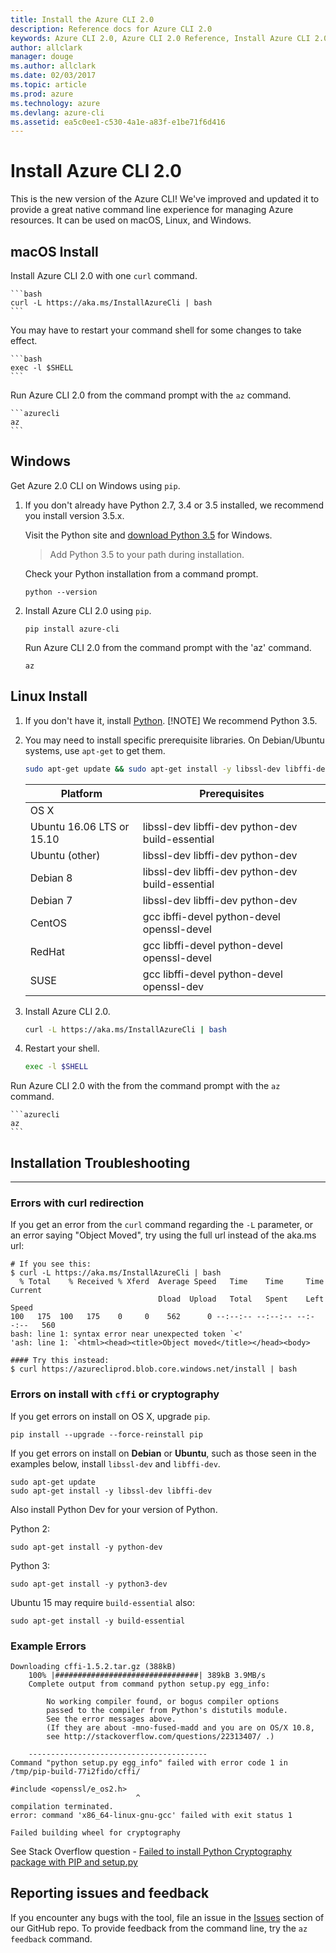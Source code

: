 ```yaml
---
title: Install the Azure CLI 2.0
description: Reference docs for Azure CLI 2.0
keywords: Azure CLI 2.0, Azure CLI 2.0 Reference, Install Azure CLI 2.0, Azure Python CLI
author: allclark
manager: douge
ms.author: allclark
ms.date: 02/03/2017
ms.topic: article
ms.prod: azure
ms.technology: azure
ms.devlang: azure-cli
ms.assetid: ea5c0ee1-c530-4a1e-a83f-e1be71f6d416
---
```


# Install Azure CLI 2.0

This is the new version of the Azure CLI! We've improved and updated it to provide a great native command line experience for managing Azure resources.  It can be used on macOS, Linux, and Windows.

## macOS Install

Install Azure CLI 2.0 with one `curl` command.

    ```bash
    curl -L https://aka.ms/InstallAzureCli | bash
    ```
You may have to restart your command shell for some changes to take effect.

    ```bash
    exec -l $SHELL
    ```

Run Azure CLI 2.0 from the command prompt with the `az` command.

    ```azurecli
    az
    ```

## Windows

Get Azure 2.0 CLI on Windows using `pip`. 

1. If you don't already have Python 2.7, 3.4 or 3.5 installed, we recommend you install version 3.5.x.

    Visit the Python site and [download Python 3.5](https://www.python.org/downloads/release/python-352/) for Windows.  

    > Add Python 3.5 to your path during installation.

    Check your Python installation from a command prompt.

    ```
    python --version
    ```

2. Install Azure CLI 2.0 using `pip`.

    ```
    pip install azure-cli
    ```

    Run Azure CLI 2.0 from the command prompt with the 'az' command.

    ```
    az
    ```



## Linux Install

1. If you don't have it, install [Python](https://www.python.org/downloads).
  [!NOTE] We recommend Python 3.5.

2. You may need to install specific prerequisite libraries. On Debian/Ubuntu systems, use `apt-get` to get them.

    ```bash
    sudo apt-get update && sudo apt-get install -y libssl-dev libffi-dev python-dev
    ```

    Platform                   | Prerequisites
    ---------------------------|---------------------------------------------
    OS X                       |
    Ubuntu 16.06 LTS or 15.10  | libssl-dev libffi-dev python-dev build-essential
    Ubuntu (other)             | libssl-dev libffi-dev python-dev
    Debian 8                   | libssl-dev libffi-dev python-dev build-essential
    Debian 7                   | libssl-dev libffi-dev python-dev
    CentOS                     | gcc ibffi-devel python-devel openssl-devel
    RedHat                     | gcc libffi-devel python-devel openssl-devel
    SUSE                       | gcc libffi-devel python-devel openssl-dev


2. Install Azure CLI 2.0.

    ```bash
    curl -L https://aka.ms/InstallAzureCli | bash
    ```

3. Restart your shell.

    ```bash
    exec -l $SHELL
    ```

Run Azure CLI 2.0 with the from the command prompt with the `az` command.

    ```azurecli
    az
    ```

## Installation Troubleshooting
-------------------------------

### Errors with curl redirection

If you get an error from the `curl` command regarding the `-L` parameter, or an error saying "Object Moved", try using the full url instead of the aka.ms url:
```
# If you see this:
$ curl -L https://aka.ms/InstallAzureCli | bash
  % Total    % Received % Xferd  Average Speed   Time    Time     Time  Current
                                 Dload  Upload   Total   Spent    Left  Speed
100   175  100   175    0     0    562      0 --:--:-- --:--:-- --:--:--   560
bash: line 1: syntax error near unexpected token `<'
'ash: line 1: `<html><head><title>Object moved</title></head><body>

#### Try this instead:
$ curl https://azurecliprod.blob.core.windows.net/install | bash
```


### Errors on install with `cffi` or cryptography

If you get errors on install on OS X, upgrade `pip`.

```
pip install --upgrade --force-reinstall pip
```

If you get errors on install on **Debian** or **Ubuntu**, such as those seen in the examples below,
install `libssl-dev` and `libffi-dev`.

```
sudo apt-get update
sudo apt-get install -y libssl-dev libffi-dev
```

Also install Python Dev for your version of Python.

Python 2:

```
sudo apt-get install -y python-dev
```

Python 3:

```
sudo apt-get install -y python3-dev
```

Ubuntu 15 may require `build-essential` also:

```
sudo apt-get install -y build-essential
```

### Example Errors

```
Downloading cffi-1.5.2.tar.gz (388kB)
    100% |################################| 389kB 3.9MB/s
    Complete output from command python setup.py egg_info:

        No working compiler found, or bogus compiler options
        passed to the compiler from Python's distutils module.
        See the error messages above.
        (If they are about -mno-fused-madd and you are on OS/X 10.8,
        see http://stackoverflow.com/questions/22313407/ .)

    ----------------------------------------
Command "python setup.py egg_info" failed with error code 1 in /tmp/pip-build-77i2fido/cffi/
```

```
#include <openssl/e_os2.h>
                            ^
compilation terminated.
error: command 'x86_64-linux-gnu-gcc' failed with exit status 1

Failed building wheel for cryptography
```

See Stack Overflow question - [Failed to install Python Cryptography package with PIP and setup.py](http://stackoverflow.com/questions/22073516/failed-to-install-python-cryptography-package-with-pip-and-setup-py)

## Reporting issues and feedback
If you encounter any bugs with the tool,
file an issue in the [Issues](https://github.com/Azure/azure-cli/issues) section of our GitHub repo.
To provide feedback from the command line, try the `az feedback` command.
